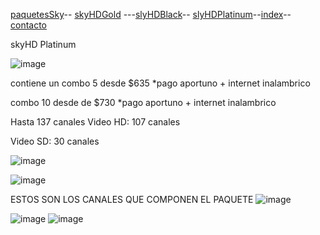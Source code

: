 [paquetesSky](./paquetesSky.md)-- [skyHDGold](./skyHDGold.md) ---[slyHDBlack](./slyHDBlack.md)-- [slyHDPlatinum](./slyHDPlatinum.md)--[index](./index.md)--[contacto](./contacto.md)

skyHD Platinum

![image](https://user-images.githubusercontent.com/99779186/157768140-85e39b21-5f2c-4a26-9ef9-dc1e6a030d87.png)

contiene un combo 5 desde $635 *pago aportuno + internet inalambrico 

combo 10 desde de $730 *pago aportuno + internet inalambrico

Hasta 137 canales
Video HD: 107 canales

Video SD: 30 canales


![image](https://user-images.githubusercontent.com/99779186/164946474-991fda85-b6f6-4caf-9ee6-a1153fab61cd.png)


![image](https://user-images.githubusercontent.com/99779186/164946519-5924ea4e-0b95-417b-be87-6cc4555fdbf5.png)


ESTOS SON LOS CANALES QUE COMPONEN EL PAQUETE ![image](https://user-images.githubusercontent.com/99779186/164946546-8fdb4328-0764-4a74-89e6-bad097e1fde8.png)


![image](https://user-images.githubusercontent.com/99779186/164946597-83cfb8a8-6887-4315-979e-10bcedb11b8c.png) ![image](https://user-images.githubusercontent.com/99779186/164946606-87cb4231-fa6f-4f6b-90a0-42efe87c689e.png)

